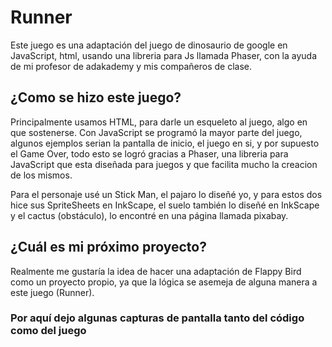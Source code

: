 # Runner

Este juego es una adaptación del juego de dinosaurio de google en JavaScript, html, usando una libreria para Js llamada Phaser, con la ayuda de mi profesor de adakademy y mis compañeros de clase.

## ¿Como se hizo este juego?

Principalmente usamos HTML, para darle un esqueleto al juego, algo en que sostenerse. Con JavaScript se programó la mayor parte del juego, algunos ejemplos serian la pantalla de inicio, el juego en si, y por supuesto el Game Over, todo esto se logró gracias a Phaser, una libreria para JavaScript que esta diseñada para juegos y que facilita mucho la creacion de los mismos.

Para el personaje usé un Stick Man, el pajaro lo diseñé yo, y para estos dos hice sus SpriteSheets en InkScape, el suelo también lo diseñé en InkScape y el cactus (obstáculo), lo encontré en una página llamada pixabay.

## ¿Cuál es mi próximo proyecto?

Realmente me gustaría la idea de hacer una adaptación de Flappy Bird como un proyecto propio, ya que la lógica se asemeja de alguna manera a este juego (Runner).

### Por aquí dejo algunas capturas de pantalla tanto del código como del juego
